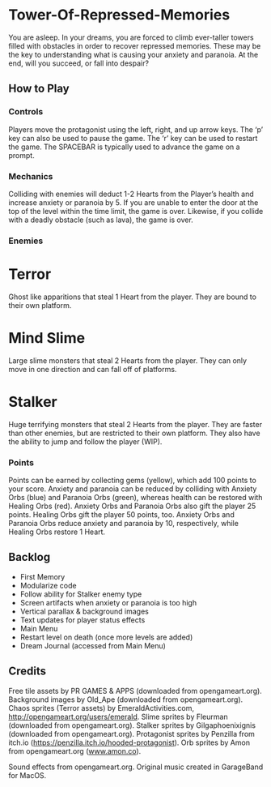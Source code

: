 # Tower-Of-Repressed-Memories
You are asleep. In your dreams, you are forced to climb ever-taller towers filled with obstacles in order to recover repressed memories. These may be the key to understanding what is causing your anxiety and paranoia. At the end, will you succeed, or fall into despair?

## How to Play

### Controls
Players move the protagonist using the left, right, and up arrow keys. The ‘p’ key can also be used to pause the game. The ‘r’ key can be used to restart the game. The SPACEBAR is typically used to advance the game on a prompt.

### Mechanics
Colliding with enemies will deduct 1-2 Hearts from the Player’s health and increase anxiety or paranoia by 5. If you are unable to enter the door at the top of the level within the time limit, the game is over. Likewise, if you collide with a deadly obstacle (such as lava), the game is over.

### Enemies

# Terror
Ghost like apparitions that steal 1 Heart from the player. They are bound to their own platform.

# Mind Slime
Large slime monsters that steal 2 Hearts from the player. They can only move in one direction and can fall off of platforms.

# Stalker
Huge terrifying monsters that steal 2 Hearts from the player. They are faster than other enemies, but are restricted to their own platform. They also have the ability to jump and follow the player (WIP).

### Points
Points can be earned by collecting gems (yellow), which add 100 points to your score. Anxiety and paranoia can be reduced by colliding with Anxiety Orbs (blue) and Paranoia Orbs (green), whereas health can be restored with Healing Orbs (red). Anxiety Orbs and Paranoia Orbs also gift the player 25 points. Healing Orbs gift the player 50 points, too. Anxiety Orbs and Paranoia Orbs reduce anxiety and paranoia by 10, respectively, while Healing Orbs restore 1 Heart.

## Backlog
- First Memory
- Modularize code
- Follow ability for Stalker enemy type
- Screen artifacts when anxiety or paranoia is too high
- Vertical parallax & background images
- Text updates for player status effects
- Main Menu
- Restart level on death (once more levels are added)
- Dream Journal (accessed from Main Menu)

## Credits
Free tile assets by PR GAMES & APPS (downloaded from opengameart.org). 
Background images by Old_Ape (downloaded from opengameart.org). 
Chaos sprites (Terror assets) by EmeraldActivities.com, http://opengameart.org/users/emerald. 
Slime sprites by Fleurman (downloaded from opengameart.org). 
Stalker sprites by Gilgaphoenixignis (downloaded from opengameart.org). 
Protagonist sprites by Penzilla from itch.io (https://penzilla.itch.io/hooded-protagonist). 
Orb sprites by Amon from opengameart.org (www.amon.co). 

Sound effects from opengameart.org. 
Original music created in GarageBand for MacOS. 
